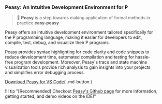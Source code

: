 <style>
  .button1 {
        border: none;
        color: white;
        padding: 15px 32px;
        text-align: center;
        text-decoration: none;
        margin: 4px 2px;
        cursor: pointer;
        left: 50%;
        transform: translateX(-50%);
    }

    .block1 {
        display: block;
        width: 40%;
        border: none;
        background-color: rgba(51,53,65,255);
        padding: 14px 28px;
        font-size: 20px;
        cursor: pointer;
        text-align: center;
        position:relative;
        border-radius: 10px;
        margin: 10px;
    }

    #hover:hover {
        color: rgb(156,156,164)
    }
    </style>

### Peasy: An Intuitive Development Environment for P

> :mega: **Peasy** is a step towards making application of formal methods in practice **easy-peasy**

Peasy offers an intuitive development environment tailored specifically for the P programming language, making it easier for developers to edit, compile, test, debug, and visualize their P programs.

Peasy provides syntax highlighting for code clarity and code snippets to reduce development time, automated compilation and testing for hassle-free program development. Moreover, Peasy's trace and state machine visualization tools provide rich analysis to gain insights into your projects and simplifies error debugging process.

[Download Peasy for VS Code](vscode:extension/PLanguage.peasy-extension){ .md-button }

!!! tip "[Recommended] Checkout [Peasy's Github page](https://p-org.github.io/peasy-ide-vscode/) for more information, getting started, and demo videos on the IDE!"


